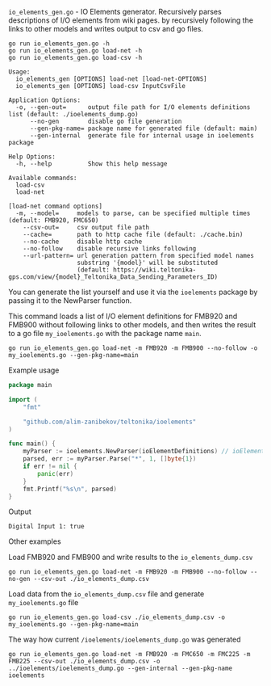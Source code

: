 `io_elements_gen.go` - IO Elements generator.
Recursively parses descriptions of I/O elements from wiki pages.
by recursively following the links to other models and writes output to csv and go files.

```shell
go run io_elements_gen.go -h
go run io_elements_gen.go load-net -h
go run io_elements_gen.go load-csv -h
```

```text
Usage:
  io_elements_gen [OPTIONS] load-net [load-net-OPTIONS]
  io_elements_gen [OPTIONS] load-csv InputCsvFile

Application Options:
  -o, --gen-out=      output file path for I/O elements definitions list (default: ./ioelements_dump.go)
      --no-gen        disable go file generation
      --gen-pkg-name= package name for generated file (default: main)
      --gen-internal  generate file for internal usage in ioelements package

Help Options:
  -h, --help          Show this help message

Available commands:
  load-csv
  load-net

[load-net command options]
  -m, --model=     models to parse, can be specified multiple times (default: FMB920, FMC650)
    --csv-out=     csv output file path
    --cache=       path to http cache file (default: ./cache.bin)
    --no-cache     disable http cache
    --no-follow    disable recursive links following
    --url-pattern= url generation pattern from specified model names
                   substring '{model}' will be substituted
                   (default: https://wiki.teltonika-gps.com/view/{model}_Teltonika_Data_Sending_Parameters_ID)
```

You can generate the list yourself and use it via the `ioelements`
package by passing it to the NewParser function.

This command loads a list of I/O element definitions for FMB920 and FMB900 without
following links to other models, and then writes the result to a go file `my_ioelements.go`
with the package name `main`.

```shell
go run io_elements_gen.go load-net -m FMB920 -m FMB900 --no-follow -o my_ioelements.go --gen-pkg-name=main
```

Example usage
```go
package main

import (
    "fmt"

    "github.com/alim-zanibekov/teltonika/ioelements"
)

func main() {
    myParser := ioelements.NewParser(ioElementDefinitions) // ioElementDefinitions from the generated ./my_ioelements.go
    parsed, err := myParser.Parse("*", 1, []byte{1})
    if err != nil {
        panic(err)
    }
    fmt.Printf("%s\n", parsed)
}
```

Output

```text
Digital Input 1: true
```

Other examples

Load FMB920 and FMB900 and write results to the `io_elements_dump.csv`
```shell
go run io_elements_gen.go load-net -m FMB920 -m FMB900 --no-follow --no-gen --csv-out ./io_elements_dump.csv
```

Load data from the `io_elements_dump.csv` file and generate `my_ioelements.go` file
```shell
go run io_elements_gen.go load-csv ./io_elements_dump.csv -o my_ioelements.go --gen-pkg-name=main
```

The way how current `/ioelements/ioelements_dump.go` was generated
```shell
go run io_elements_gen.go load-net -m FMB920 -m FMC650 -m FMC225 -m FMB225 --csv-out ./io_elements_dump.csv -o ../ioelements/ioelements_dump.go --gen-internal --gen-pkg-name ioelements 
```